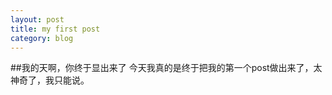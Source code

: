 ```yaml
---
layout: post
title: my first post
category: blog
---
```

##我的天啊，你终于显出来了
今天我真的是终于把我的第一个post做出来了，太神奇了，我只能说。
